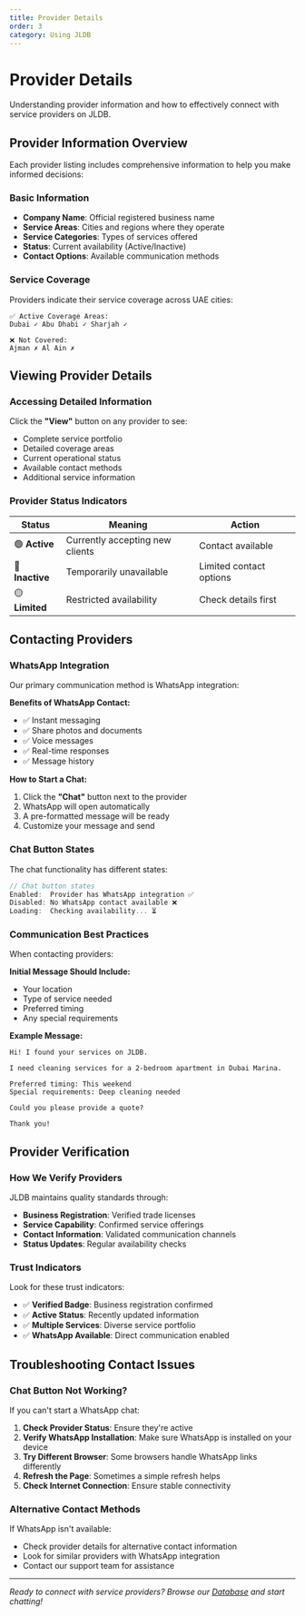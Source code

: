 ```yaml
---
title: Provider Details
order: 3
category: Using JLDB
---
```


# Provider Details

Understanding provider information and how to effectively connect with service providers on JLDB.

## Provider Information Overview

Each provider listing includes comprehensive information to help you make informed decisions:

### Basic Information
- **Company Name**: Official registered business name
- **Service Areas**: Cities and regions where they operate
- **Service Categories**: Types of services offered
- **Status**: Current availability (Active/Inactive)
- **Contact Options**: Available communication methods

### Service Coverage

Providers indicate their service coverage across UAE cities:

```
✅ Active Coverage Areas:
Dubai ✓ Abu Dhabi ✓ Sharjah ✓

❌ Not Covered:
Ajman ✗ Al Ain ✗
```

## Viewing Provider Details

### Accessing Detailed Information

Click the **"View"** button on any provider to see:

- Complete service portfolio
- Detailed coverage areas
- Current operational status
- Available contact methods
- Additional service information

### Provider Status Indicators

| Status | Meaning | Action |
|--------|---------|---------|
| 🟢 **Active** | Currently accepting new clients | Contact available |
| 🔴 **Inactive** | Temporarily unavailable | Limited contact options |
| 🟡 **Limited** | Restricted availability | Check details first |

## Contacting Providers

### WhatsApp Integration

Our primary communication method is WhatsApp integration:

**Benefits of WhatsApp Contact:**
- ✅ Instant messaging
- ✅ Share photos and documents
- ✅ Voice messages
- ✅ Real-time responses
- ✅ Message history

**How to Start a Chat:**
1. Click the **"Chat"** button next to the provider
2. WhatsApp will open automatically
3. A pre-formatted message will be ready
4. Customize your message and send

### Chat Button States

The chat functionality has different states:

```javascript
// Chat button states
Enabled:  Provider has WhatsApp integration ✅
Disabled: No WhatsApp contact available ❌
Loading:  Checking availability... ⏳
```

### Communication Best Practices

When contacting providers:

**Initial Message Should Include:**
- Your location
- Type of service needed
- Preferred timing
- Any special requirements

**Example Message:**
```
Hi! I found your services on JLDB. 

I need cleaning services for a 2-bedroom apartment in Dubai Marina. 

Preferred timing: This weekend
Special requirements: Deep cleaning needed

Could you please provide a quote?

Thank you!
```

## Provider Verification

### How We Verify Providers

JLDB maintains quality standards through:

- **Business Registration**: Verified trade licenses
- **Service Capability**: Confirmed service offerings  
- **Contact Information**: Validated communication channels
- **Status Updates**: Regular availability checks

### Trust Indicators

Look for these trust indicators:

- ✅ **Verified Badge**: Business registration confirmed
- ✅ **Active Status**: Recently updated information
- ✅ **Multiple Services**: Diverse service portfolio
- ✅ **WhatsApp Available**: Direct communication enabled

## Troubleshooting Contact Issues

### Chat Button Not Working?

If you can't start a WhatsApp chat:

1. **Check Provider Status**: Ensure they're active
2. **Verify WhatsApp Installation**: Make sure WhatsApp is installed on your device
3. **Try Different Browser**: Some browsers handle WhatsApp links differently
4. **Refresh the Page**: Sometimes a simple refresh helps
5. **Check Internet Connection**: Ensure stable connectivity

### Alternative Contact Methods

If WhatsApp isn't available:

- Check provider details for alternative contact information
- Look for similar providers with WhatsApp integration
- Contact our support team for assistance

---

*Ready to connect with service providers? Browse our [Database](/) and start chatting!*
